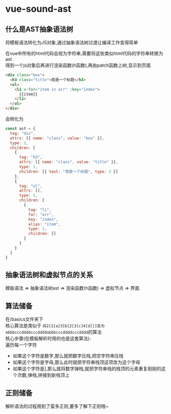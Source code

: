 # vue-sound-ast

## 什么是AST抽象语法树
将模板语法转化为JS对象,通过抽象语法树过渡让编译工作变得简单<br>

在vue中所有的html代码会视为字符串,需要将这些类似html代码的字符串转换为ast<br>
得到一个js对象后再进行渲染函数(h函数),再由patch函数上树,显示到页面
``` html
<div class="box">
  <h3 class="title">我是一个标题</h3>
  <ul>
    <li v-for="item in arr" :key="index">
      {{item}}
    </li>
  </ul>
</div>
```
会转化为
``` js
const ast = {
  tag: "div",
  attrs: [{ name: "class", value: "box" }],
  type: 1, 
  children: [
    {
      tag: "h3",
      attrs: [{ name: "class", value: "title" }], 
      type: 1,
      children: [{ text: "我是一个标题", type: 3 }]
    },
    {
      tag: "ul",
      attrs: [],
      type: 1, 
      children: [
        {
          tag: "li",
          for: "arr",
          key: "index",
          alias: "item", 
          type: 1, 
          children: []
        }
      ]
    }
  ]
}
```
## 抽象语法树和虚拟节点的关系
模板语法 => 抽象语法树ast => 渲染函数(h函数) => 虚拟节点 => 界面

## 算法储备
在/basics文件夹下<br>
核心算法是类似于 `将2[1[a]3[b]2[3[c]4[d]]]变为abbbcccddddcccddddabbbcccddddcccdddd`的算法<br>
核心步骤(在模板解析时用的也是这套算法):<br>
遍历每一个字符<br>
+ 如果这个字符是数字,那么就把数字压栈,把空字符串压栈
+ 如果这个字符是字母,那么此时就把字符串栈顶这项改为这个字母
+ 如果这个字符是],那么就将数字弹栈,就把字符串栈的栈顶的元素重复刚刚的这个次数,弹栈,拼接到新栈顶上

## 正则储备
解析语法的过程用到了蛮多正则,要多了解下正则哦~